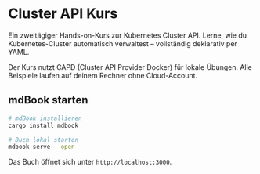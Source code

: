 # Cluster API Kurs

Ein zweitägiger Hands-on-Kurs zur Kubernetes Cluster API.
Lerne, wie du Kubernetes-Cluster automatisch verwaltest –
vollständig deklarativ per YAML.

Der Kurs nutzt CAPD (Cluster API Provider Docker) für lokale Übungen.
Alle Beispiele laufen auf deinem Rechner ohne Cloud-Account.

## mdBook starten

```bash
# mdBook installieren
cargo install mdbook

# Buch lokal starten
mdbook serve --open
```

Das Buch öffnet sich unter `http://localhost:3000`.
